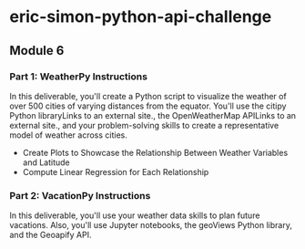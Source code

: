 # eric-simon-python-api-challenge

## Module 6 

### Part 1: WeatherPy Instructions

In this deliverable, you'll create a Python script to visualize the weather of over 500 cities of varying distances from the equator. You'll use the citipy Python libraryLinks to an external site., the OpenWeatherMap APILinks to an external site., and your problem-solving skills to create a representative model of weather across cities.
* Create Plots to Showcase the Relationship Between Weather Variables and Latitude
* Compute Linear Regression for Each Relationship


### Part 2: VacationPy Instructions

In this deliverable, you'll use your weather data skills to plan future vacations. Also, you'll use Jupyter notebooks, the geoViews Python library, and the Geoapify API.
